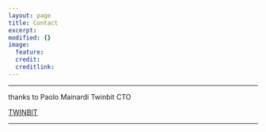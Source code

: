 ```yaml
---
layout: page
title: Contact
excerpt: 
modified: {} 
image:
  feature: 
  credit: 
  creditlink: 
---
```


---
thanks to Paolo Mainardi Twinbit CTO  
 <div markdown="0"><a href="http://www.twinbit.it/it" class="btn">TWINBIT</a></div> 

---





